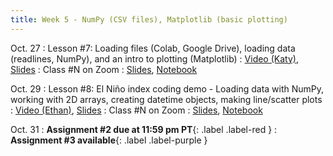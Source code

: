 ```yaml
---
title: Week 5 - NumPy (CSV files), Matplotlib (basic plotting)
---
```


Oct. 27
: Lesson #7: Loading files (Colab, Google Drive), loading data (readlines, NumPy), and an intro to plotting (Matplotlib)
  : [Video (Katy)](#), [Slides](#)
: Class #N on Zoom
  : [Slides](#), [Notebook](#)

Oct. 29
: Lesson #8: El Niño index coding demo - Loading data with NumPy, working with 2D arrays, creating datetime objects, making line/scatter plots
  : [Video (Ethan)](#), [Slides](#)
: Class #N on Zoom
  : [Slides](#), [Notebook](#)

Oct. 31
: **Assignment #2 due at 11:59 pm PT**{: .label .label-red }
: **Assignment #3 available**{: .label .label-purple }
